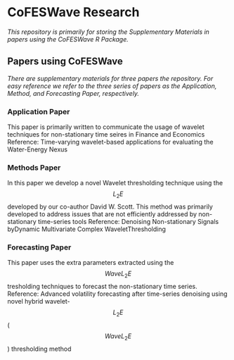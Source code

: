 # CoFESWave Research
*This repository is primarily for storing the Supplementary Materials in papers using the CoFESWave R Package.* 
    
## Papers using CoFESWave

*There are supplementary materials for three papers the repository. For easy reference we refer to the three series of papers as the Application, Method, and Forecasting Paper, respectively.*

### **Application Paper**
This paper is primarily written to communicate the usage of wavelet techniques for non-stationary time seires in Finance and Economics
Reference: Time-varying wavelet-based applications for evaluating the Water-Energy Nexus

### **Methods Paper**
In this paper we develop a novel Wavelet thresholding technique using the $$L_2E$$ developed by our co-author David W. Scott. This method was primarily developed to address issues that are not efficiently addressed by non-stationary time-series tools
Reference: Denoising Non-stationary Signals byDynamic Multivariate Complex WaveletThresholding

### **Forecasting Paper**
This paper uses the extra parameters extracted using the $$WaveL_2E$$ tresholding techniques to forecast the non-stationary time series.
Reference: Advanced volatility forecasting after time-series denoising using novel hybrid wavelet-$$L_2E$$ ($$WaveL_2E$$) thresholding method

